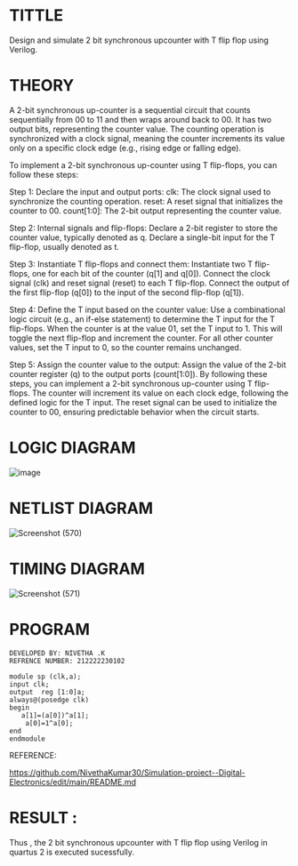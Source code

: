 # TITTLE

Design and simulate 2 bit synchronous upcounter with T flip flop using Verilog.

# THEORY

A 2-bit synchronous up-counter is a sequential circuit that counts sequentially from 00 to 11 and then wraps around back to 00. It has two output bits, representing the counter value. The counting operation is synchronized with a clock signal, meaning the counter increments its value only on a specific clock edge (e.g., rising edge or falling edge).

To implement a 2-bit synchronous up-counter using T flip-flops, you can follow these steps:

Step 1: Declare the input and output ports: clk: The clock signal used to synchronize the counting operation. reset: A reset signal that initializes the counter to 00. count[1:0]: The 2-bit output representing the counter value.

Step 2: Internal signals and flip-flops: Declare a 2-bit register to store the counter value, typically denoted as q. Declare a single-bit input for the T flip-flop, usually denoted as t.

Step 3: Instantiate T flip-flops and connect them: Instantiate two T flip-flops, one for each bit of the counter (q[1] and q[0]). Connect the clock signal (clk) and reset signal (reset) to each T flip-flop. Connect the output of the first flip-flop (q[0]) to the input of the second flip-flop (q[1]).

Step 4: Define the T input based on the counter value: Use a combinational logic circuit (e.g., an if-else statement) to determine the T input for the T flip-flops. When the counter is at the value 01, set the T input to 1. This will toggle the next flip-flop and increment the counter. For all other counter values, set the T input to 0, so the counter remains unchanged.

Step 5: Assign the counter value to the output: Assign the value of the 2-bit counter register (q) to the output ports (count[1:0]). By following these steps, you can implement a 2-bit synchronous up-counter using T flip-flops. The counter will increment its value on each clock edge, following the defined logic for the T input. The reset signal can be used to initialize the counter to 00, ensuring predictable behavior when the circuit starts.


# LOGIC DIAGRAM

![image](https://github.com/NivethaKumar30/Simulation-project--Digital-Electronics/assets/119559844/66456216-289d-4d25-bc6f-9558b30c986a)

# NETLIST DIAGRAM

![Screenshot (570)](https://github.com/NivethaKumar30/Simulation-project--Digital-Electronics/assets/119559844/8bcee6aa-71cb-434b-b016-47b9292394f7)

# TIMING DIAGRAM

![Screenshot (571)](https://github.com/NivethaKumar30/Simulation-project--Digital-Electronics/assets/119559844/50d28f8f-b285-4d8e-84fe-34df3bdf525e)

# PROGRAM
```
DEVELOPED BY: NIVETHA .K
REFRENCE NUMBER: 212222230102

module sp (clk,a);
input clk;
output  reg [1:0]a;
always@(posedge clk)
begin
   a[1]=(a[0])^a[1];
	a[0]=1^a[0];
end
endmodule
```
REFERENCE:

https://github.com/NivethaKumar30/Simulation-project--Digital-Electronics/edit/main/README.md


# RESULT :

Thus , the 2 bit synchronous upcounter with T flip flop using Verilog in quartus 2 is executed sucessfully.
